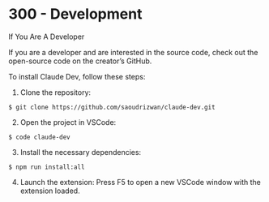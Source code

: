 # 300 - Development

If You Are A Developer

If you are a developer and are interested in the source code, check out the open-source code on the creator’s GitHub.

To install Claude Dev, follow these steps:

1. Clone the repository:

```
$ git clone https://github.com/saoudrizwan/claude-dev.git
```

2. Open the project in VSCode:

```
$ code claude-dev
```

3. Install the necessary dependencies:

```
$ npm run install:all
```

4. Launch the extension: Press F5 to open a new VSCode window with the extension loaded.
